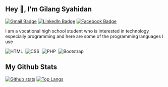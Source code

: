 ## Hey 👋, I'm Gilang Syahidan
[![Gmail Badge](https://img.shields.io/badge/-Gmail-EA4335?style=flat&logo=Gmail&logoColor=white&link=mailto:gil.exeee@gmail.com)](mailto:gil.exeee@gmail.com) 
[![LinkedIn Badge](https://img.shields.io/badge/-LinkedIn-0A66C2?style=flat&logo=linkedin&logoColor=white&link=https://linkedin.com/in/gilsyah)](https://linkedin.com/in/gilsyah) 
[![Facebook Badge](https://img.shields.io/badge/-Facebook-1877F2?style=flat&logo=facebook&logoColor=white&link=https://facebook.com/gilsyah)](https://facebook.com/gilsyah)

I am a vocational high school student who is interested in technology especially programming and here are some of the programming languages ​​I use

![HTML](https://img.shields.io/badge/-HTML-282A36?style=flat&logo=HTML5&link=https://linkedin.com/in/gilsyah)&nbsp;
![CSS](https://img.shields.io/badge/-CSS-282A36?style=flat&logo=CSS3&logoColor=1572B6)&nbsp;
![PHP](https://img.shields.io/badge/-PHP-282A36?style=flat&logo=PHP)&nbsp;
![Bootstrap](https://img.shields.io/badge/-Bootstrap-282A36?style=flat&logo=bootstrap)&nbsp;

## My Github Stats

[![Github stats](https://github-readme-stats.vercel.app/api?username=holiq&show_icons=true&include_all_commits=true&count_private=true&&hide_border=true&bg_color=282A36&icon_color=686868&title_color=57c7ff&text_color=9aedfe&custom_title=My+Github+Stats)](https://github.com/raykram/raykramx)
[![Top Langs](https://github-readme-stats.vercel.app/api/top-langs/?username=holiq&layout=compact&hide_border=true&langs_count=8&bg_color=282A36&icon_color=686868&title_color=57c7ff&text_color=9aedfe)](https://github.com/raykram/raykram)

